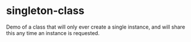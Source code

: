 # singleton-class

Demo of a class that will only ever create a single instance, and will share this any time an instance is requested.
